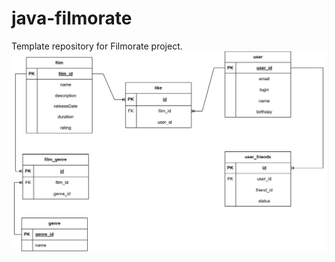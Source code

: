 # java-filmorate
Template repository for Filmorate project.
![Схема БД](https://github.com/igorekK77/java-filmorate/blob/main/%D0%94%D0%B8%D0%B0%D0%B3%D1%80%D0%B0%D0%BC%D0%BC%D0%B0%20%D0%91%D0%94%20filmorate.jpg?raw=true)
